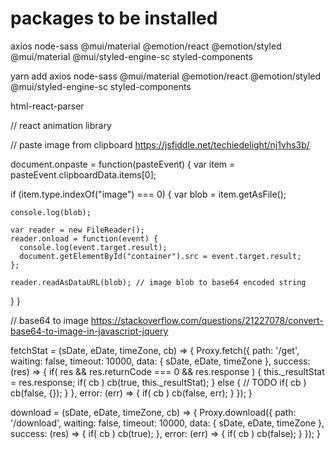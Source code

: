 # packages to be installed
axios
node-sass
@mui/material @emotion/react @emotion/styled
@mui/material @mui/styled-engine-sc styled-components

yarn add axios node-sass @mui/material @emotion/react @emotion/styled @mui/styled-engine-sc styled-components

html-react-parser


// react animation library




// paste image from clipboard
https://jsfiddle.net/techiedelight/nj1vhs3b/

document.onpaste = function(pasteEvent) {
  var item = pasteEvent.clipboardData.items[0];

  if (item.type.indexOf("image") === 0) {
    var blob = item.getAsFile();
    
    console.log(blob);

    var reader = new FileReader();
    reader.onload = function(event) {
      console.log(event.target.result);
      document.getElementById("container").src = event.target.result;
    };

    reader.readAsDataURL(blob); // image blob to base64 encoded string
  }
}



// base64 to image
https://stackoverflow.com/questions/21227078/convert-base64-to-image-in-javascript-jquery




  fetchStat = (sDate, eDate, timeZone, cb) => {
    Proxy.fetch({
      path: '/get',
      waiting: false,
      timeout: 10000,
      data: { sDate, eDate, timeZone },
      success: (res) => {
        if( res && res.returnCode === 0 && res.response ) {
          this._resultStat = res.response;
          if( cb ) cb(true, this._resultStat);
        } else {
          // TODO
          if( cb ) cb(false, {});
        }
      },
      error: (err) => {
        if( cb ) cb(false, err);
      }
    });
  }

  download = (sDate, eDate, timeZone, cb) => {
    Proxy.download({
      path: '/download',
      waiting: false,
      timeout: 10000,
      data: { sDate, eDate, timeZone },
      success: (res) => {
          if( cb ) cb(true);
      },
      error: (err) => {
        if( cb ) cb(false);
      }
    });
  }
  